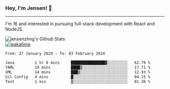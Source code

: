### Hey, I'm Jensen! 👋

---

I'm 16 and interested in pursuing full-stack development with React and NodeJS.

![jensenzhng's Github Stats](https://github-readme-stats.vercel.app/api?username=jensenzhng&theme=dark&show_icons=true&count_private=true)
<br />
[![wakatime](https://wakatime.com/badge/user/cbfc263d-3611-4e36-8278-8fad45fe3f62.svg)](https://wakatime.com/@cbfc263d-3611-4e36-8278-8fad45fe3f62)

<!--START_SECTION:waka-->

```txt
From: 27 January 2024 - To: 03 February 2024

Java         1 hr 8 mins     ███████████████▓░░░░░░░░░   62.79 %
YAML         19 mins         ████▒░░░░░░░░░░░░░░░░░░░░   17.71 %
XML          14 mins         ███▒░░░░░░░░░░░░░░░░░░░░░   12.93 %
Git Config   4 mins          █░░░░░░░░░░░░░░░░░░░░░░░░   04.15 %
Text         1 min           ▒░░░░░░░░░░░░░░░░░░░░░░░░   01.30 %
```

<!--END_SECTION:waka-->

